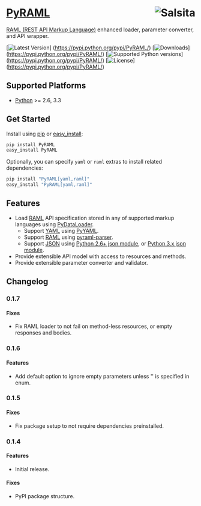 # [PyRAML](https://github.com/salsita/pyraml) <a href='https://github.com/salsita'><img align='right' title='Salsita' src='https://www.google.com/a/cpanel/salsitasoft.com/images/logo.gif?alpha=1' /></a>

[RAML (REST API Markup Language)](http://raml.org/) enhanced loader, parameter converter, and API wrapper.

[![Latest Version](https://pypip.in/version/PyRAML/badge.svg)]
(https://pypi.python.org/pypi/PyRAML/)
[![Downloads](https://pypip.in/download/PyRAML/badge.svg)]
(https://pypi.python.org/pypi/PyRAML/)
[![Supported Python versions](https://pypip.in/py_versions/PyRAML/badge.svg)]
(https://pypi.python.org/pypi/PyRAML/)
[![License](https://pypip.in/license/PyRAML/badge.svg)]
(https://pypi.python.org/pypi/PyRAML/)


## Supported Platforms

* [Python](http://www.python.org/) >= 2.6, 3.3


## Get Started

Install using [pip](https://pip.pypa.io/) or [easy_install](http://pythonhosted.org/setuptools/easy_install.html):
```bash
pip install PyRAML
easy_install PyRAML
```

Optionally, you can specify `yaml` or `raml` extras to install related dependencies:
```bash
pip install "PyRAML[yaml,raml]"
easy_install "PyRAML[yaml,raml]"
```

## Features

- Load [RAML](http://raml.org/) API specification stored in any of supported markup languages using [PyDataLoader](https://github.com/salsita/pydataloader).
  - Support [YAML](http://yaml.org/) using [PyYAML](http://pyyaml.org/wiki/PyYAML).
  - Support [RAML](http://raml.org/) using [pyraml-parser](https://github.com/an2deg/pyraml-parser).
  - Support [JSON](http://json.org/) using [Python 2.6+ json module](https://docs.python.org/2/library/json.html), or [Python 3.x json module](https://docs.python.org/3/library/json.html).
- Provide extensible API model with access to resources and methods.
- Provide extensible parameter converter and validator.

## Changelog

### 0.1.7

#### Fixes

- Fix RAML loader to not fail on method-less resources, or empty responses and bodies.

### 0.1.6

#### Features

- Add default option to ignore empty parameters unless '' is specified in enum.

### 0.1.5

#### Fixes

- Fix package setup to not require dependencies preinstalled.

### 0.1.4

#### Features

- Initial release.

#### Fixes

- PyPI package structure.
